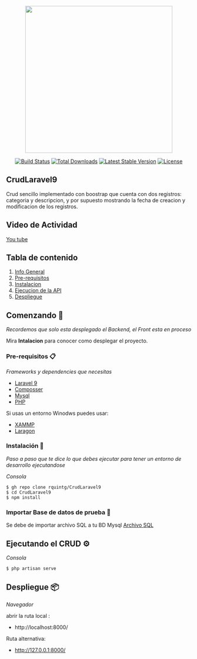 <p align="center"><a href="https://laravel.com" target="_blank"><img src="https://raw.githubusercontent.com/laravel/art/master/logo-lockup/5%20SVG/2%20CMYK/1%20Full%20Color/laravel-logolockup-cmyk-red.svg" width="400"></a></p>

<p align="center">
<a href="https://travis-ci.org/laravel/framework"><img src="https://travis-ci.org/laravel/framework.svg" alt="Build Status"></a>
<a href="https://packagist.org/packages/laravel/framework"><img src="https://img.shields.io/packagist/dt/laravel/framework" alt="Total Downloads"></a>
<a href="https://packagist.org/packages/laravel/framework"><img src="https://img.shields.io/packagist/v/laravel/framework" alt="Latest Stable Version"></a>
<a href="https://packagist.org/packages/laravel/framework"><img src="https://img.shields.io/packagist/l/laravel/framework" alt="License"></a>
</p>

## CrudLaravel9

Crud sencillo implementado con boostrap que cuenta con dos registros: categoria y descripcion, y por supuesto mostrando la fecha de creacion y modificacion de 
los registros.

## Video de Actividad

[You tube](https://youtu.be/JcoUkAobcvY)

## Tabla de contenido
1. [Info General](#Tabla-de-contenido)
2. [Pre-requisitos](#Pre-requisitos-)
3. [Instalacion](#Instalación-)
4. [Ejecucion de la API](#Importar-Base-de-datos-de-prueba-)
5. [Despliegue](#Despliegue-)

## Comenzando 🚀

_Recordemos que solo esta desplegado el Backend, el Front esta en proceso_

Mira **Intalacion** para conocer como desplegar el proyecto.


### Pre-requisitos 📋

_Frameworks y dependencies que necesitas_

- [Laravel 9](https://laravel.com/)
- [Composser](https://getcomposer.org/)
- [Mysql](hhttps://www.mysql.com/)
- [PHP](https://www.php.net/)

Si usas un entorno Winodws puedes usar:
- [XAMMP](https://www.apachefriends.org/es/index.html)
- [Laragon](https://laragon.org/)

### Instalación 🔧

_Paso a paso que te dice lo que debes ejecutar para tener un entorno de desarrollo ejecutandose_

_Consola_

```
$ gh repo clone rquintg/CrudLaravel9
$ cd CrudLaravel9
$ npm install

```

### Importar Base de datos de prueba 🔩

Se debe de importar archivo SQL a tu BD Mysql [Archivo SQL](https://1drv.ms/u/s!AkkSWboMZ6s9hz0WxVsspWtIpEol?e=T1RhSm)


## Ejecutando el CRUD ⚙️

_Consola_
```
$ php artisan serve
```


## Despliegue 📦

_Navegador_

abrir la ruta local :  

- http://localhost:8000/

Ruta alternativa:

- http://127.0.0.1:8000/